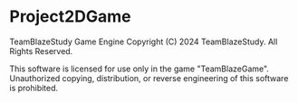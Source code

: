 <a name="TOP">Project2DGame</a>
===================

TeamBlazeStudy Game Engine
Copyright (C) 2024 TeamBlazeStudy. All Rights Reserved.

This software is licensed for use only in the game "TeamBlazeGame".<br>
Unauthorized copying, distribution, or reverse engineering of this software
is prohibited.

